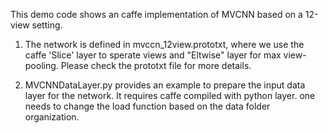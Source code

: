 This demo code shows an caffe implementation of MVCNN based on a 12-view setting.

1. The network is defined in mvccn_12view.prototxt, where we use the caffe 'Slice' layer to sperate views and "Eltwise" layer for max view-pooling. Please check the prototxt file for more details.

2. MVCNNDataLayer.py provides an example to prepare the input data layer for the network. It requires caffe compiled with python layer. one needs to change the load function based on the data folder organization. 